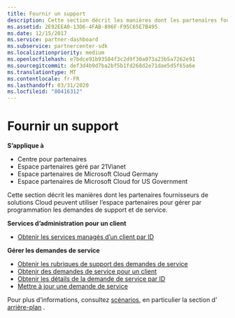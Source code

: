 ```yaml
---
title: Fournir un support
description: Cette section décrit les manières dont les partenaires fournisseurs de solutions Cloud peuvent utiliser l’espace partenaires pour gérer par programmation les demandes de support et de service.
ms.assetid: 2E92EEA0-13D6-4FAB-896F-F95C65E7B495
ms.date: 12/15/2017
ms.service: partner-dashboard
ms.subservice: partnercenter-sdk
ms.localizationpriority: medium
ms.openlocfilehash: e7bdce91b93584f3c2d9f30a073a23b5a7262e91
ms.sourcegitcommit: def3d4b9d7ba2bf5b1fd268d2e71dae5d5f65a6e
ms.translationtype: MT
ms.contentlocale: fr-FR
ms.lasthandoff: 03/31/2020
ms.locfileid: "80416312"
---
```

# <a name="provide-support"></a>Fournir un support


**S’applique à**

- Centre pour partenaires
- Espace partenaires géré par 21Vianet
- Espace partenaires de Microsoft Cloud Germany
- Espace partenaires de Microsoft Cloud for US Government

Cette section décrit les manières dont les partenaires fournisseurs de solutions Cloud peuvent utiliser l’espace partenaires pour gérer par programmation les demandes de support et de service.

**Services d’administration pour un client**

- [Obtenir les services managés d’un client par ID](get-the-managed-services-for-a-customer-by-id.md)

**Gérer les demandes de service**

- [Obtenir les rubriques de support des demandes de service](get-service-request-support-topics--pending-.md)
- [Obtenir des demandes de service pour un client](get-all-service-requests-for-a-customer.md)
- [Obtenir les détails de la demande de service par ID](get-service-request-details-by-id.md)
- [Mettre à jour une demande de service](update-a-service-request.md)

Pour plus d’informations, consultez [scénarios](scenarios.md), en particulier la section d' [arrière-plan](scenarios.md#background) .

 

 




